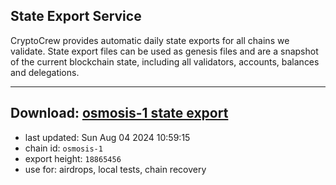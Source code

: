 ## State Export Service
CryptoCrew provides automatic daily state exports for all chains we validate. State export files can be used as genesis files and are a snapshot of the current blockchain state, including all validators, accounts, balances and delegations.

---
**Download: [osmosis-1 state export](https://dl-eu2.ccvalidators.com/SERVICE/osmosis/osmosis-1_export_18865456.json)**
---

- last updated: Sun Aug 04 2024 10:59:15
- chain id: `osmosis-1`
- export height: `18865456`
- use for: airdrops, local tests, chain recovery
